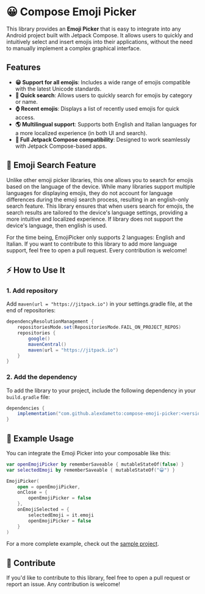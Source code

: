 # 😀 Compose Emoji Picker

This library provides an **Emoji Picker** that is easy to integrate into any Android project built with Jetpack Compose. It allows users to quickly and intuitively select and insert emojis into their applications, without the need to manually implement a complex graphical interface.

## Features

- **😀 Support for all emojis**: Includes a wide range of emojis compatible with the latest Unicode standards.
- **🔎 Quick search**: Allows users to quickly search for emojis by category or name.
- **⌚ Recent emojis**: Displays a list of recently used emojis for quick access.
- **🌎 Multilingual support**: Supports both English and Italian languages for a more localized experience (in both UI and search).
- **📱 Full Jetpack Compose compatibility**: Designed to work seamlessly with Jetpack Compose-based apps.

## 🔎 Emoji Search Feature

Unlike other emoji picker libraries, this one allows you to search for emojis based on the language of the device. While many libraries support multiple languages for displaying emojis, they do not account for language differences during the emoji search process, resulting in an english-only search feature. This library ensures that when users search for emojis, the search results are tailored to the device's language settings, providing a more intuitive and localized experience. If library does not support the device's language, then english is used.

For the time being, EmojiPicker only supports 2 languages: English and Italian. If you want to contribute to this library to add more language support, feel free to open a pull request. Every contribution is welcome!

## ⚡ How to Use It

### 1. Add repository

Add `maven(url = "https://jitpack.io")` in your settings.gradle file, at the end of repositories:

```gradle
dependencyResolutionManagement {
    repositoriesMode.set(RepositoriesMode.FAIL_ON_PROJECT_REPOS)
    repositories {
        google()
        mavenCentral()
        maven(url = "https://jitpack.io")
    }
}
```

### 2. Add the dependency

To add the library to your project, include the following dependency in your `build.gradle` file:

```gradle
dependencies {
    implementation("com.github.alexdametto:compose-emoji-picker:<version>")
}
```

## 📖 Example Usage

You can integrate the Emoji Picker into your composable like this:

```kotlin
var openEmojiPicker by rememberSaveable { mutableStateOf(false) }
var selectedEmoji by rememberSaveable { mutableStateOf("😀") }

EmojiPicker(
    open = openEmojiPicker,
    onClose = {
        openEmojiPicker = false
    },
    onEmojiSelected = {
        selectedEmoji = it.emoji
        openEmojiPicker = false
    }
)
```

For a more complete example, check out the [sample project](sample-app/src/main/java/dev/alexdametto/compose_emoji_picker/SampleActivity.kt).

## 🔗 Contribute

If you'd like to contribute to this library, feel free to open a pull request or report an issue. Any contribution is welcome!
